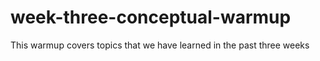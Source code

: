 # week-three-conceptual-warmup
This warmup covers topics that we have learned in the past three weeks

